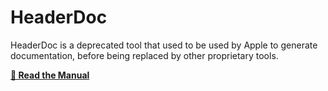 # HeaderDoc

HeaderDoc is a deprecated tool that used to be used by Apple to generate documentation, before being replaced by other proprietary tools.

**<a href="../../GSDoc/HeaderDoc/index.html">📖 Read the Manual</a>**